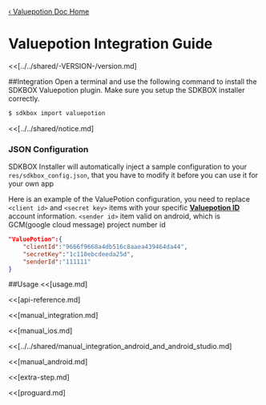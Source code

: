 [&#8249; Valuepotion Doc Home](./)

<h1>Valuepotion Integration Guide</h1>
<<[../../shared/-VERSION-/version.md]

##Integration
Open a terminal and use the following command to install the SDKBOX Valuepotion plugin. Make sure you setup the SDKBOX installer correctly.
```bash
$ sdkbox import valuepotion
```

<<[../../shared/notice.md]

<!--## Configuration
<<[../../shared/sdkbox_cloud.md]
<<[../../shared/remote_application_config.md]-->

### JSON Configuration
SDKBOX Installer will automatically inject a sample configuration to your `res/sdkbox_config.json`, that you have to modify it before you can use it for your own app

Here is an example of the ValuePotion configuration, you need to replace `<client id>` and `<secret key>` items with your specific [__Valuepotion ID__](https://www.valuepotion.com/) account information.
`<sender id>` item valid on android, which is GCM(google cloud message) project number id
```json
"ValuePotion":{
    "clientId":"9666f9668a4db516c8aaea439464da44",
    "secretKey":"1c110ebcdeeda25d",
    "senderId":"111111"
}
```

<!--<<[sdkbox-config-encrypt.md]-->

##Usage
<<[usage.md]

<<[api-reference.md]

<<[manual_integration.md]

<<[manual_ios.md]

<<[../../shared/manual_integration_android_and_android_studio.md]

<<[manual_android.md]

<<[extra-step.md]

<<[proguard.md]
